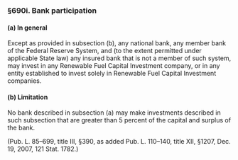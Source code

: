 ### §690i. Bank participation ###

#### (a) In general ####

Except as provided in subsection (b), any national bank, any member bank of the Federal Reserve System, and (to the extent permitted under applicable State law) any insured bank that is not a member of such system, may invest in any Renewable Fuel Capital Investment company, or in any entity established to invest solely in Renewable Fuel Capital Investment companies.

#### (b) Limitation ####

No bank described in subsection (a) may make investments described in such subsection that are greater than 5 percent of the capital and surplus of the bank.

(Pub. L. 85–699, title III, §390, as added Pub. L. 110–140, title XII, §1207, Dec. 19, 2007, 121 Stat. 1782.)